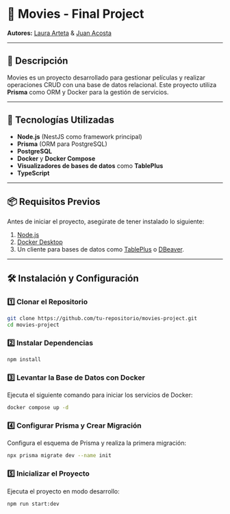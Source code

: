 
# 🎥 Movies - Final Project  
**Autores:** [Laura Arteta](https://github.com/tu-usuario) & [Juan Acosta](https://github.com/tu-usuario)  

---

## 📖 **Descripción**  
Movies es un proyecto desarrollado para gestionar películas y realizar operaciones CRUD con una base de datos relacional. Este proyecto utiliza **Prisma** como ORM y Docker para la gestión de servicios.  

---

## 🚀 **Tecnologías Utilizadas**  

- **Node.js** (NestJS como framework principal)  
- **Prisma** (ORM para PostgreSQL)  
- **PostgreSQL**  
- **Docker** y **Docker Compose**  
- **Visualizadores de bases de datos** como **TablePlus**  
- **TypeScript**  

---

## 📦 **Requisitos Previos**  
Antes de iniciar el proyecto, asegúrate de tener instalado lo siguiente:  

1. [Node.js](https://nodejs.org/)  
2. [Docker Desktop](https://www.docker.com/products/docker-desktop)  
3. Un cliente para bases de datos como [TablePlus](https://tableplus.com/) o [DBeaver](https://dbeaver.io/).  

---

## 🛠️ **Instalación y Configuración**  

### 1️⃣ Clonar el Repositorio  
```bash
git clone https://github.com/tu-repositorio/movies-project.git
cd movies-project
```

### 2️⃣ Instalar Dependencias  
```bash
npm install
```

### 3️⃣ Levantar la Base de Datos con Docker  
Ejecuta el siguiente comando para iniciar los servicios de Docker:  
```bash
docker compose up -d
```

### 4️⃣ Configurar Prisma y Crear Migración  
Configura el esquema de Prisma y realiza la primera migración:  
```bash
npx prisma migrate dev --name init
```

### 5️⃣ Inicializar el Proyecto  
Ejecuta el proyecto en modo desarrollo:  
```bash
npm run start:dev
```
